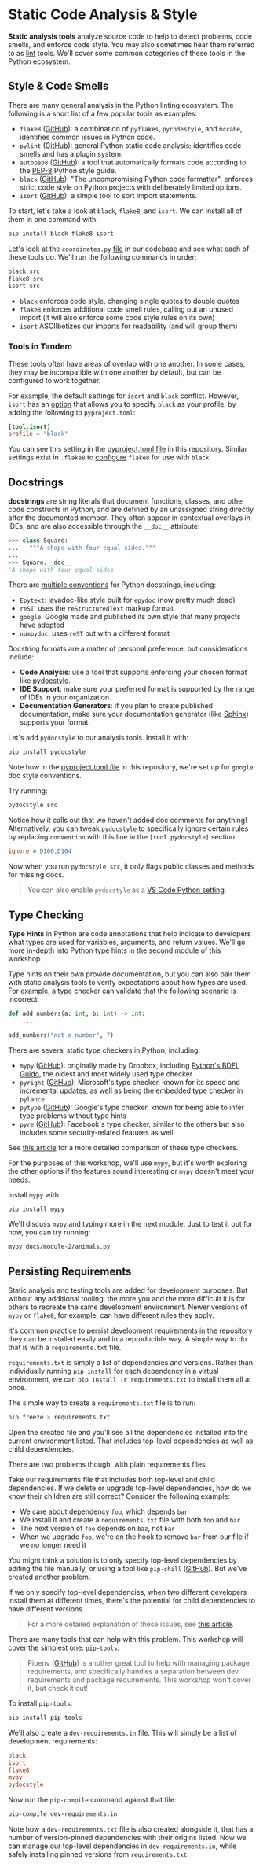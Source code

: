 # Static Code Analysis & Style
**Static analysis tools** analyze source code to help to detect problems, code smells, and enforce code style.  You may also sometimes hear them referred to as [lint](https://en.wikipedia.org/wiki/Lint_(software)) tools.  We'll cover some common categories of these tools in the Python ecosystem.

## Style & Code Smells

There are many general analysis in the Python linting ecosystem.  The following is a short list of a few popular tools as examples:

- `flake8` ([GitHub](https://github.com/PyCQA/flake8)): a combination of `pyflakes`, `pycodestyle`, and `mccabe`, identifies common issues in Python code.
- `pylint` ([GitHub](https://github.com/PyCQA/pylint)): general Python static code analysis; identifies code smells and has a plugin system.
- `autopep8` ([GitHub](https://github.com/hhatto/autopep8)): a tool that automatically formats code according to the [PEP-8](https://peps.python.org/pep-0008/) Python style guide.
- `black` ([GitHub](https://github.com/psf/black)): "The uncompromising Python code formatter", enforces strict code style on Python projects with deliberately limited options.
- `isort` ([GitHub](https://github.com/PyCQA/isort)): a simple tool to sort import statements.

To start, let's take a look at `black`, `flake8`, and `isort`.  We can install all of them in one command with:

```sh
pip install black flake8 isort
```

Let's look at the `coordinates.py` [file](../../../src/distance_matrix/models/coordinates.py) in our codebase and see what each of these tools do.  We'll run the following commands in order:

```sh
black src
flake8 src
isort src
```

- `black` enforces code style, changing single quotes to double quotes
- `flake8` enforces additional code smell rules, calling out an unused import (it will also enforce some code style rules on its own)
- `isort` ASCIIbetizes our imports for readability (and will group them)

### Tools in Tandem

These tools often have areas of overlap with one another.  In some cases, they may be incompatible with one another by default, but can be configured to work together.

For example, the default settings for `isort` and `black` conflict.  However, `isort` has an [option](https://pycqa.github.io/isort/docs/configuration/black_compatibility.html) that allows you to specify `black` as your profile, by adding the following to `pyproject.toml`:

```toml
[tool.isort]
profile = "black"
```

You can see this setting in the [pyproject.toml file](../../../pyproject.toml) in this repository.  Similar settings exist in `.flake8` to [configure](https://black.readthedocs.io/en/stable/guides/using_black_with_other_tools.html#flake8) `flake8` for use with `black`.

## Docstrings

**docstrings** are string literals that document functions, classes, and other code constructs in Python, and are defined by an unassigned string directly after the documented member. They often appear in contextual overlays in IDEs, and are also accessible through the `__doc__` attribute:

```py
>>> class Square:
...   """A shape with four equal sides.""" 
... 
>>> Square.__doc__
'A shape with four equal sides.'
```

There are [multiple conventions](https://stackoverflow.com/a/24385103) for Python docstrings, including:

- `Epytext`: javadoc-like style built for `epydoc` (now pretty much dead)
- `reST`: uses the `reStructuredText` markup format
- `google`: Google made and published its own style that many projects have adopted
- `numpydoc`: uses `reST` but with a different format

Docstring formats are a matter of personal preference, but considerations include:
- **Code Analysis**: use a tool that supports enforcing your chosen format like [pydocstyle](https://www.pydocstyle.org/en/stable/usage.html).
- **IDE Support**: make sure your preferred format is supported by the range of IDEs in your organization.
- **Documentation Generators**: if you plan to create published documentation, make sure your documentation generator (like [Sphinx](https://www.sphinx-doc.org/en/master/)) supports your format.

Let's add `pydocstyle` to our analysis tools.  Install it with:

```sh
pip install pydocstyle
```

Note how in the [pyproject.toml file](../../../pyproject.toml) in this repository, we're set up for `google` doc style conventions.

Try running:

```sh
pydocstyle src
```

Notice how it calls out that we haven't added doc comments for anything!  Alternatively, you can tweak `pydocstyle` to specifically ignore certain rules by replacing `convention` with this line in the `[tool.pydocstyle]` section:

```ini
ignore = D100,D104
```

Now when you run `pydocstyle src`, it only flags public classes and methods for missing docs.

> You can also enable `pydocstyle` as a [VS Code Python setting](https://code.visualstudio.com/docs/python/linting#_pydocstyle).

## Type Checking

**Type Hints** in Python are code annotations that help indicate to developers what types are used for variables, arguments, and return values.  We'll go more in-depth into Python type hints in the second module of this workshop.

Type hints on their own provide documentation, but you can also pair them with static analysis tools to verify expectations about how types are used.  For example, a type checker can validate that the following scenario is incorrect:

```py
def add_numbers(a: int, b: int) -> int:
    ...

add_numbers("not a number", 7)
```

There are several static type checkers in Python, including:

- `mypy` ([GitHub](https://github.com/python/mypy)): originally made by Dropbox, including [Python's BDFL Guido](https://gvanrossum.github.io/), the oldest and most widely used type checker
- `pyright` ([GitHub](https://github.com/microsoft/pyright)): Microsoft's type checker, known for its speed and incremental updates, as well as being the embedded type checker in `pylance`
- `pytype` ([GitHub](https://github.com/google/pytype)): Google's type checker, known for being able to infer type problems without type hints
- `pyre` ([GitHub](https://github.com/facebook/pyre-check)): Facebook's type checker, similar to the others but also includes some security-related features as well

See [this article](https://www.infoworld.com/article/3575079/4-python-type-checkers-to-keep-your-code-clean.html) for a more detailed comparison of these type checkers.

For the purposes of this workshop, we'll use `mypy`, but it's worth exploring the other options if the features sound interesting or `mypy` doesn't meet your needs.

Install `mypy` with:

```sh
pip install mypy
```

We'll discuss `mypy` and typing more in the next module.  Just to test it out for now, you can try running:

```sh
mypy docs/module-2/animals.py
```

## Persisting Requirements
Static analysis and testing tools are added for development purposes.  But without any additional tooling, the more you add the more difficult it is for others to recreate the same development environment.  Newer versions of `mypy` or `flake8`, for example, can have different rules they apply.

It's common practice to persist development requirements in the repository they can be installed easily and in a reproducible way.  A simple way to do that is with a `requirements.txt` file.

`requirements.txt` is simply a list of dependencies and versions.  Rather than individually running `pip install` for each dependency in a virtual environment, we can `pip install -r requirements.txt` to install them all at once.

The simple way to create a `requirements.txt` file is to run:

```sh
pip freeze > requirements.txt
```

Open the created file and you'll see all the dependencies installed into the current environment listed.  That includes top-level dependencies as well as child dependencies.

There are two problems though, with plain requirements files.

Take our requirements file that includes both top-level and child dependencies.  If we delete or upgrade top-level dependencies, how do we know their children are still correct?  Consider the following example:

- We care about dependency `foo`, which depends `bar`
- We install it and create a `requirements.txt` file with both `foo` and `bar`
- The next version of `foo` depends on `baz`, not `bar`
- When we upgrade `foo`, we're on the hook to remove `bar` from our file if we no longer need it

You might think a solution is to only specify top-level dependencies by editing the file manually, or using a tool like `pip-chill` ([GitHub](https://github.com/rbanffy/pip-chill)).  But we've created another problem.

If we only specify top-level dependencies, when two different developers install them at different times, there's the potential for child dependencies to have different versions.

> For a more detailed explanation of these issues, see [this article](https://modelpredict.com/wht-requirements-txt-is-not-enough).

There are many tools that can help with this problem.  This workshop will cover the simplest one: `pip-tools`.

> Pipenv ([GitHub](https://github.com/pypa/pipenv)) is another great tool to help with managing package requirements, and specifically handles a separation between dev requirements and package requirements.  This workshop won't cover it, but check it out!

To install `pip-tools`:

```sh
pip install pip-tools
```

We'll also create a `dev-requirements.in` file.  This will simply be a list of development requirements:

```ini
black
isort
flake8
mypy
pydocstyle
```

Now run the `pip-compile` command against that file:

```sh
pip-compile dev-requirements.in
```

Note how a `dev-requirements.txt` file is also created alongside it, that has a number of version-pinned dependencies with their origins listed.  Now we can manage our top-level dependencies in `dev-requirements.in`, while safely installing pinned versions from `requirements.txt`.

